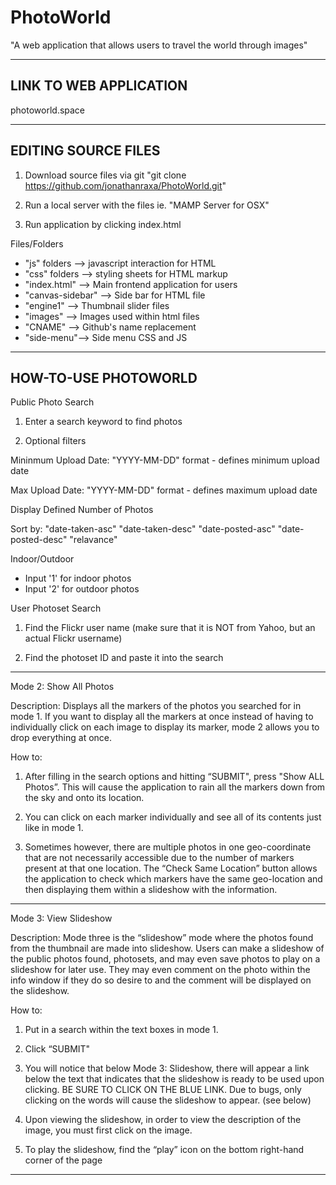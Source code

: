 # PhotoWorld
"A web application that allows users to travel the world through images"

------------------------------------------------------------------------------------
LINK TO WEB APPLICATION 
------------------------------------------------------------------------------------


photoworld.space


------------------------------------------------------------------------------------
EDITING SOURCE FILES
------------------------------------------------------------------------------------

1) Download source files via git
"git clone https://github.com/jonathanraxa/PhotoWorld.git"

2) Run a local server with the files
ie. "MAMP Server for OSX"

3) Run application by clicking index.html


Files/Folders
- "js" folders --> javascript interaction for HTML
- "css" folders --> styling sheets for HTML markup
- "index.html" --> Main frontend application for users
- "canvas-sidebar" --> Side bar for HTML file
- "engine1" --> Thumbnail slider files
- "images" --> Images used within html files
- "CNAME" --> Github's name replacement
- "side-menu"--> Side menu CSS and JS



------------------------------------------------------------------------------------
HOW-TO-USE PHOTOWORLD
------------------------------------------------------------------------------------

Public Photo Search

1) Enter a search keyword to find photos

2) Optional filters

Mininmum Upload Date: 
"YYYY-MM-DD" format - defines minimum upload date

Max Upload Date: 
"YYYY-MM-DD" format - defines maximum upload date

Display Defined Number of Photos

Sort by:
"date-taken-asc" 
"date-taken-desc" 
"date-posted-asc" 
"date-posted-desc"
"relavance"

Indoor/Outdoor 
- Input '1' for indoor photos
- Input '2' for outdoor photos


User Photoset Search

1) Find the Flickr user name (make sure that it is NOT from Yahoo, but an actual Flickr username)

2) Find the photoset ID and paste it into the search

------------------------------------------------------------------------------------

Mode 2: Show All Photos

Description: Displays all the markers of the photos you searched for in mode 1.
If you want to display all the markers at once instead of having to
individually click on each image to display its marker, mode
2 allows you to drop everything at once.

How to:
1) After filling in the search options and hitting “SUBMIT",
press "Show ALL Photos”. This will cause the application to
rain all the markers down from the sky and onto its location.

2) You can click on each marker individually and see
all of its contents just like in mode 1.

3) Sometimes however, there are multiple photos
in one geo-coordinate that are not necessarily
accessible due to the number of markers present at that one location.
The “Check Same Location” button allows the application to check which
markers have the same geo-location and then displaying them
within a slideshow with the information.

------------------------------------------------------------------------------------

Mode 3: View Slideshow

Description: Mode three is the “slideshow” mode where the photos found from the thumbnail
are made into slideshow. Users can make a slideshow of the public photos found,
photosets, and may even save photos to play on a slideshow for later use.
They may even comment on the photo within the info window if they do so desire
to and the comment will be displayed on the slideshow.

How to:

1) Put in a search within the text boxes in mode 1.

2) Click “SUBMIT"

3) You will notice that below Mode 3: Slideshow, there will appear a link below the text that indicates that the slideshow is ready to be used upon clicking. BE SURE TO CLICK ON THE BLUE LINK. Due to bugs, only clicking on the words will cause the slideshow to appear. (see below)

4) Upon viewing the slideshow, in order to view the description of the image, you must first click on the image.

5) To play the slideshow, find the “play” icon on the bottom right-hand corner of the page

------------------------------------------------------------------------------------


